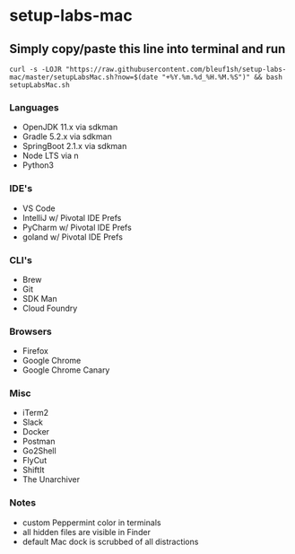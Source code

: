 # setup-labs-mac

## Simply copy/paste this line into terminal and run

```
curl -s -LOJR "https://raw.githubusercontent.com/bleuf1sh/setup-labs-mac/master/setupLabsMac.sh?now=$(date "+%Y.%m.%d_%H.%M.%S")" && bash setupLabsMac.sh
```

### Languages
- OpenJDK 11.x via sdkman
- Gradle 5.2.x via sdkman
- SpringBoot 2.1.x via sdkman
- Node LTS via n
- Python3

### IDE's
- VS Code
- IntelliJ w/ Pivotal IDE Prefs
- PyCharm w/ Pivotal IDE Prefs
- goland w/ Pivotal IDE Prefs

### CLI's
- Brew
- Git
- SDK Man
- Cloud Foundry

### Browsers
- Firefox
- Google Chrome
- Google Chrome Canary

### Misc
- iTerm2
- Slack
- Docker
- Postman
- Go2Shell
- FlyCut
- ShiftIt
- The Unarchiver

### Notes
- custom Peppermint color in terminals
- all hidden files are visible in Finder
- default Mac dock is scrubbed of all distractions
